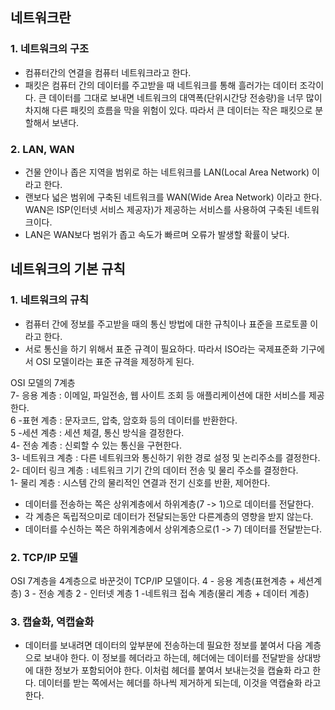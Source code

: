 ## 네트워크란
### 1. 네트워크의 구조 
* 컴퓨터간의 연결을 컴퓨터 네트워크라고 한다.
* 패킷은 컴퓨터 간의 데이터를 주고받을 때 네트워크를 통해 흘러가는 데이터 조각이다. 
큰 데이터를 그대로 보내면 네트워크의 대역폭(단위시간당 전송량)을 너무 많이 차지해 다른 패킷의 흐름을 막을 위험이 있다.
따라서 큰 데이터는 작은 패킷으로 분할해서 보낸다.

### 2. LAN, WAN
* 건물 안이나 좁은 지역을 범위로 하는 네트워크를 LAN(Local Area Network) 이라고 한다.
* 랜보다 넓은 범위에 구축된 네트워크를 WAN(Wide Area Network) 이라고 한다.
  WAN은 ISP(인터넷 서비스 제공자)가 제공하는 서비스를 사용하여 구축된 네트워크이다.
* LAN은 WAN보다 범위가 좁고 속도가 빠르며 오류가 발생할 확률이 낮다.

## 네트워크의 기본 규칙
### 1. 네트워크의 규칙
* 컴퓨터 간에 정보를 주고받을 때의 통신 방법에 대한 규칙이나 표준을 프로토콜 이라고 한다.
* 서로 통신을 하기 위해서 표준 규격이 필요하다. 따라서 ISO라는 국제표준화 기구에서 
OSI 모델이라는 표준 규격을 제정하게 된다.

OSI 모델의 7계층  
7- 응용 계층 : 이메일, 파일전송, 웹 사이트 조회 등 애플리케이션에 대한 서비스를 제공한다.  
6 -표현 계층 : 문자코드, 압축, 암호화 등의 데이터를 반환한다.  
5 -세션 계층 : 세션 체결, 통신 방식을 결정한다.  
4- 전송 계층 : 신뢰할 수 있는 통신을 구현한다.  
3- 네트워크 계층 : 다른 네트워크와 통신하기 위한 경로 설정 및 논리주소를 결정한다.  
2- 데이터 링크 계층 : 네트워크 기기 간의 데이터 전송 및 물리 주소를 결정한다.  
1- 물리 계층 : 시스템 간의 물리적인 연결과 전기 신호를 반환, 제어한다.  

* 데이터를 전송하는 쪽은 상위계층에서 하위계층(7 -> 1)으로 데이터를 전달한다.
* 각 계층은 독립적으미로 데이터가 전달되는동안 다른계층의 영향을 받지 않는다.
* 데이터를 수신하는 쪽은 하위계층에서 상위계층으로(1 -> 7) 데이터를 전달받는다.

### 2. TCP/IP 모델
OSI 7계층을 4계층으로 바꾼것이 TCP/IP 모델이다.
4 - 응용 계층(표현계층 + 세션계층)
3 - 전송 계층
2 - 인터넷 계층
1 -네트워크 접속 계층(물리 계층 + 데이터 계층)

### 3. 캡슐화, 역캡슐화
* 데이터를 보내려면 데이터의 앞부분에 전송하는데 필요한 정보를 붙여서 다음 계층으로 보내야 한다.
이 정보를 헤더라고 하는데, 헤더에는 데이터를 전달받을 상대방에 대한 정보가 포함되어야 한다.
이처럼 헤더를 붙여서 보내는것을 캡슐화 라고 한다.
데이터를 받는 쪽에서는 헤더를 하나씩 제거하게 되는데, 이것을 역캡슐화 라고 한다.
